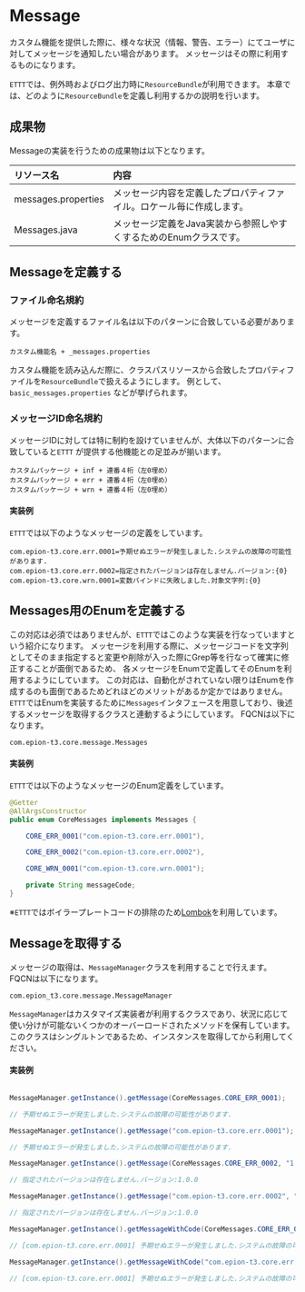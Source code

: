 # Message
カスタム機能を提供した際に、様々な状況（情報、警告、エラー）にてユーザに対してメッセージを通知したい場合があります。
メッセージはその際に利用するものになります。

`ETTT`では、例外時およびログ出力時に`ResourceBundle`が利用できます。
本章では、どのように`ResourceBundle`を定義し利用するかの説明を行います。

## 成果物
Messageの実装を行うための成果物は以下となります。

|リソース名|内容|
|:---|:---|
|messages.properties|メッセージ内容を定義したプロパティファイル。ロケール毎に作成します。|
|Messages.java|メッセージ定義をJava実装から参照しやすくするためのEnumクラスです。|


## Messageを定義する

### ファイル命名規約
メッセージを定義するファイル名は以下のパターンに合致している必要があります。

```
カスタム機能名 + _messages.properties
```

カスタム機能を読み込んだ際に、クラスパスリソースから合致したプロパティファイルを`ResourceBundle`で扱えるようにします。
例として、`basic_messages.properties` などが挙げられます。

### メッセージID命名規約
メッセージIDに対しては特に制約を設けていませんが、大体以下のパターンに合致していると`ETTT` が提供する他機能との足並みが揃います。

```
カスタムパッケージ + inf + 連番４桁（左0埋め）
カスタムパッケージ + err + 連番４桁（左0埋め）
カスタムパッケージ + wrn + 連番４桁（左0埋め）
```

#### 実装例

`ETTT`では以下のようなメッセージの定義をしています。
```properties
com.epion-t3.core.err.0001=予期せぬエラーが発生しました.システムの故障の可能性があります.
com.epion-t3.core.err.0002=指定されたバージョンは存在しません.バージョン:{0}
com.epion-t3.core.wrn.0001=変数バインドに失敗しました.対象文字列:{0}
```


## Messages用のEnumを定義する
この対応は必須ではありませんが、`ETTT`ではこのような実装を行なっていますという紹介になります。
メッセージを利用する際に、メッセージコードを文字列としてそのまま指定すると変更や削除が入った際にGrep等を行なって確実に修正することが面倒であるため、
各メッセージをEnumで定義してそのEnumを利用するようにしています。
この対応は、自動化がされていない限りはEnumを作成するのも面倒であるためどれほどのメリットがあるか定かではありません。
`ETTT`ではEnumを実装するために`Messages`インタフェースを用意しており、後述するメッセージを取得するクラスと連動するようにしています。
FQCNは以下になります。

~~~
com.epion-t3.core.message.Messages
~~~

#### 実装例

`ETTT`では以下のようなメッセージのEnum定義をしています。

```java
@Getter
@AllArgsConstructor
public enum CoreMessages implements Messages {

    CORE_ERR_0001("com.epion-t3.core.err.0001"),

    CORE_ERR_0002("com.epion-t3.core.err.0002"),

    CORE_WRN_0001("com.epion-t3.core.wrn.0001");

    private String messageCode;
}
```

※`ETTT`ではボイラープレートコードの排除のため[Lombok](https://projectlombok.org/)を利用しています。



## Messageを取得する
メッセージの取得は、`MessageManager`クラスを利用することで行えます。
FQCNは以下になります。

~~~
com.epion_t3.core.message.MessageManager
~~~

`MessageManager`はカスタマイズ実装者が利用するクラスであり、状況に応じて使い分けが可能ないくつかのオーバーロードされたメソッドを保有しています。
このクラスはシングルトンであるため、インスタンスを取得してから利用してください。

#### 実装例

```java

MessageManager.getInstance().getMessage(CoreMessages.CORE_ERR_0001);

// 予期せぬエラーが発生しました.システムの故障の可能性があります.

MessageManager.getInstance().getMessage("com.epion-t3.core.err.0001");

// 予期せぬエラーが発生しました.システムの故障の可能性があります.

MessageManager.getInstance().getMessage(CoreMessages.CORE_ERR_0002, "1.0.0");

// 指定されたバージョンは存在しません.バージョン:1.0.0

MessageManager.getInstance().getMessage("com.epion-t3.core.err.0002", "1.0.0");

// 指定されたバージョンは存在しません.バージョン:1.0.0

MessageManager.getInstance().getMessageWithCode(CoreMessages.CORE_ERR_0001);

// [com.epion-t3.core.err.0001] 予期せぬエラーが発生しました.システムの故障の可能性があります.

MessageManager.getInstance().getMessageWithCode("com.epion-t3.core.err.0001");

// [com.epion-t3.core.err.0001] 予期せぬエラーが発生しました.システムの故障の可能性があります.

```
